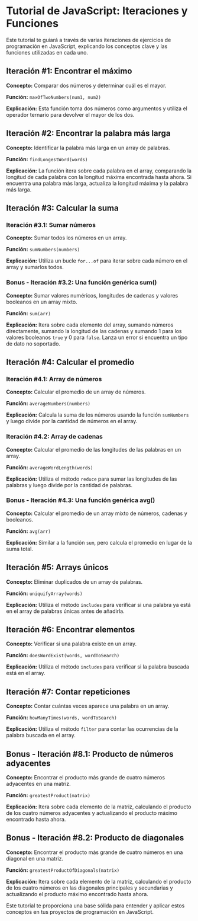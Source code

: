 # Tutorial de JavaScript: Iteraciones y Funciones

Este tutorial te guiará a través de varias iteraciones de ejercicios de programación en JavaScript, explicando los conceptos clave y las funciones utilizadas en cada uno.

## Iteración #1: Encontrar el máximo

**Concepto:** Comparar dos números y determinar cuál es el mayor.

**Función:** `maxOfTwoNumbers(num1, num2)`

**Explicación:** Esta función toma dos números como argumentos y utiliza el operador ternario para devolver el mayor de los dos.

## Iteración #2: Encontrar la palabra más larga

**Concepto:** Identificar la palabra más larga en un array de palabras.

**Función:** `findLongestWord(words)`

**Explicación:** La función itera sobre cada palabra en el array, comparando la longitud de cada palabra con la longitud máxima encontrada hasta ahora. Si encuentra una palabra más larga, actualiza la longitud máxima y la palabra más larga.

## Iteración #3: Calcular la suma

### Iteración #3.1: Sumar números

**Concepto:** Sumar todos los números en un array.

**Función:** `sumNumbers(numbers)`

**Explicación:** Utiliza un bucle `for...of` para iterar sobre cada número en el array y sumarlos todos.

### Bonus - Iteración #3.2: Una función genérica sum()

**Concepto:** Sumar valores numéricos, longitudes de cadenas y valores booleanos en un array mixto.

**Función:** `sum(arr)`

**Explicación:** Itera sobre cada elemento del array, sumando números directamente, sumando la longitud de las cadenas y sumando 1 para los valores booleanos `true` y 0 para `false`. Lanza un error si encuentra un tipo de dato no soportado.

## Iteración #4: Calcular el promedio

### Iteración #4.1: Array de números

**Concepto:** Calcular el promedio de un array de números.

**Función:** `averageNumbers(numbers)`

**Explicación:** Calcula la suma de los números usando la función `sumNumbers` y luego divide por la cantidad de números en el array.

### Iteración #4.2: Array de cadenas

**Concepto:** Calcular el promedio de las longitudes de las palabras en un array.

**Función:** `averageWordLength(words)`

**Explicación:** Utiliza el método `reduce` para sumar las longitudes de las palabras y luego divide por la cantidad de palabras.

### Bonus - Iteración #4.3: Una función genérica avg()

**Concepto:** Calcular el promedio de un array mixto de números, cadenas y booleanos.

**Función:** `avg(arr)`

**Explicación:** Similar a la función `sum`, pero calcula el promedio en lugar de la suma total.

## Iteración #5: Arrays únicos

**Concepto:** Eliminar duplicados de un array de palabras.

**Función:** `uniquifyArray(words)`

**Explicación:** Utiliza el método `includes` para verificar si una palabra ya está en el array de palabras únicas antes de añadirla.

## Iteración #6: Encontrar elementos

**Concepto:** Verificar si una palabra existe en un array.

**Función:** `doesWordExist(words, wordToSearch)`

**Explicación:** Utiliza el método `includes` para verificar si la palabra buscada está en el array.

## Iteración #7: Contar repeticiones

**Concepto:** Contar cuántas veces aparece una palabra en un array.

**Función:** `howManyTimes(words, wordToSearch)`

**Explicación:** Utiliza el método `filter` para contar las ocurrencias de la palabra buscada en el array.

## Bonus - Iteración #8.1: Producto de números adyacentes

**Concepto:** Encontrar el producto más grande de cuatro números adyacentes en una matriz.

**Función:** `greatestProduct(matrix)`

**Explicación:** Itera sobre cada elemento de la matriz, calculando el producto de los cuatro números adyacentes y actualizando el producto máximo encontrado hasta ahora.

## Bonus - Iteración #8.2: Producto de diagonales

**Concepto:** Encontrar el producto más grande de cuatro números en una diagonal en una matriz.

**Función:** `greatestProductOfDiagonals(matrix)`

**Explicación:** Itera sobre cada elemento de la matriz, calculando el producto de los cuatro números en las diagonales principales y secundarias y actualizando el producto máximo encontrado hasta ahora.

Este tutorial te proporciona una base sólida para entender y aplicar estos conceptos en tus proyectos de programación en JavaScript.
